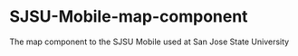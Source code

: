 SJSU-Mobile-map-component
=========================

The map component to the SJSU Mobile used at San Jose State University